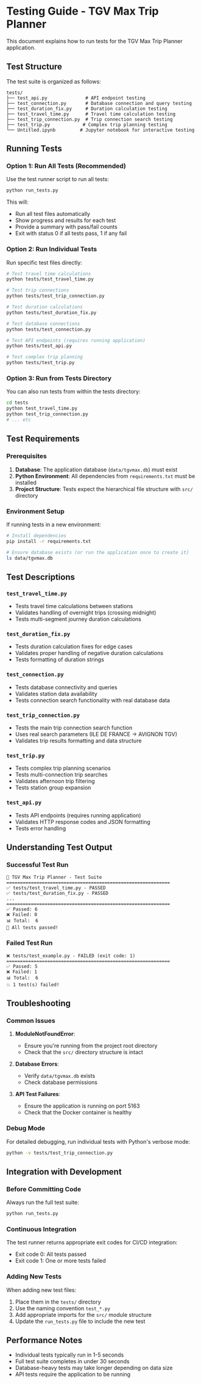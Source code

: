 # Testing Guide - TGV Max Trip Planner

This document explains how to run tests for the TGV Max Trip Planner application.

## Test Structure

The test suite is organized as follows:

```
tests/
├── test_api.py              # API endpoint testing
├── test_connection.py       # Database connection and query testing
├── test_duration_fix.py     # Duration calculation testing
├── test_travel_time.py      # Travel time calculation testing
├── test_trip_connection.py  # Trip connection search testing
├── test_trip.py            # Complex trip planning testing
└── Untitled.ipynb         # Jupyter notebook for interactive testing
```

## Running Tests

### Option 1: Run All Tests (Recommended)

Use the test runner script to run all tests:

```bash
python run_tests.py
```

This will:
- Run all test files automatically
- Show progress and results for each test
- Provide a summary with pass/fail counts
- Exit with status 0 if all tests pass, 1 if any fail

### Option 2: Run Individual Tests

Run specific test files directly:

```bash
# Test travel time calculations
python tests/test_travel_time.py

# Test trip connections
python tests/test_trip_connection.py

# Test duration calculations
python tests/test_duration_fix.py

# Test database connections
python tests/test_connection.py

# Test API endpoints (requires running application)
python tests/test_api.py

# Test complex trip planning
python tests/test_trip.py
```

### Option 3: Run from Tests Directory

You can also run tests from within the tests directory:

```bash
cd tests
python test_travel_time.py
python test_trip_connection.py
# ... etc
```

## Test Requirements

### Prerequisites

1. **Database**: The application database (`data/tgvmax.db`) must exist
2. **Python Environment**: All dependencies from `requirements.txt` must be installed
3. **Project Structure**: Tests expect the hierarchical file structure with `src/` directory

### Environment Setup

If running tests in a new environment:

```bash
# Install dependencies
pip install -r requirements.txt

# Ensure database exists (or run the application once to create it)
ls data/tgvmax.db
```

## Test Descriptions

### `test_travel_time.py`
- Tests travel time calculations between stations
- Validates handling of overnight trips (crossing midnight)
- Tests multi-segment journey duration calculations

### `test_duration_fix.py`  
- Tests duration calculation fixes for edge cases
- Validates proper handling of negative duration calculations
- Tests formatting of duration strings

### `test_connection.py`
- Tests database connectivity and queries
- Validates station data availability
- Tests connection search functionality with real database data

### `test_trip_connection.py`
- Tests the main trip connection search function
- Uses real search parameters (ILE DE FRANCE → AVIGNON TGV)
- Validates trip results formatting and data structure

### `test_trip.py`
- Tests complex trip planning scenarios
- Tests multi-connection trip searches
- Validates afternoon trip filtering
- Tests station group expansion

### `test_api.py`
- Tests API endpoints (requires running application)
- Validates HTTP response codes and JSON formatting
- Tests error handling

## Understanding Test Output

### Successful Test Run
```
🚄 TGV Max Trip Planner - Test Suite
============================================================
✅ tests/test_travel_time.py - PASSED
✅ tests/test_duration_fix.py - PASSED
...
============================================================
✅ Passed: 6
❌ Failed: 0
📊 Total:  6
🎉 All tests passed!
```

### Failed Test Run
```
❌ tests/test_example.py - FAILED (exit code: 1)
============================================================
✅ Passed: 5
❌ Failed: 1
📊 Total:  6
💥 1 test(s) failed!
```

## Troubleshooting

### Common Issues

1. **ModuleNotFoundError**: 
   - Ensure you're running from the project root directory
   - Check that the `src/` directory structure is intact

2. **Database Errors**:
   - Verify `data/tgvmax.db` exists
   - Check database permissions

3. **API Test Failures**:
   - Ensure the application is running on port 5163
   - Check that the Docker container is healthy

### Debug Mode

For detailed debugging, run individual tests with Python's verbose mode:

```bash
python -v tests/test_trip_connection.py
```

## Integration with Development

### Before Committing Code
Always run the full test suite:

```bash
python run_tests.py
```

### Continuous Integration
The test runner returns appropriate exit codes for CI/CD integration:
- Exit code 0: All tests passed
- Exit code 1: One or more tests failed

### Adding New Tests
When adding new test files:
1. Place them in the `tests/` directory
2. Use the naming convention `test_*.py`
3. Add appropriate imports for the `src/` module structure
4. Update the `run_tests.py` file to include the new test

## Performance Notes

- Individual tests typically run in 1-5 seconds
- Full test suite completes in under 30 seconds
- Database-heavy tests may take longer depending on data size
- API tests require the application to be running

